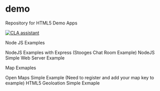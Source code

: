 demo
====

Repository for HTML5 Demo Apps

[![CLA assistant](https://cla-assistant.io/readme/badge/martingollogly/demo)](https://cla-assistant.io/martingollogly/demo)

Node JS Examples

NodeJS Examples with Express (Stooges Chat Room Example)
NodeJS Simple Web Server Example


Map Exmaples

Open Maps Simple Example (Need to register and add your map key to example)
HTML5 Geoloation Simple Exmaple


